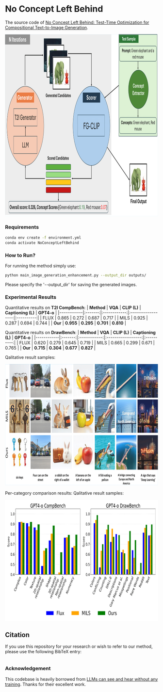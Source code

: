 # No Concept Left Behind
The source code of [No Concept Left Behind: Test-Time Optimization for Compositional Text-to-Image Generation]().
 

<p align="center">
 <img src="https://raw.githubusercontent.com/AmirMansurian/NoConceptLeftBehind/refs/heads/main/figures/Diagram.png"  width="600" height="600"/>
</p>

### Requirements

```bash
conda env create -f environment.yml
conda activate NoConceptLeftBehind
```

### How to Run?
For running the method simply use:
```bash
python main_image_generation_enhancement.py --output_dir outputs/
```
Please specify the '--output_dir' for saving the generated images.

### Experimental Results
Quantitative results on **T2I CompBench**:
| **Method** | **VQA** | **CLIP (L)** | **Captioning (L)** | **GPT4-o** |
|------------|:-------:|:------------:|:------------------:|:----------:|
| FLUX       | 0.865   | 0.272        | 0.687              | 0.717      |
| MILS       | 0.925   | 0.287        | 0.694              | 0.744      |
| **Our**    | **0.955** | **0.295**  | **0.701**          | **0.810**  |

Quantitative results on **DrawBench**:
| **Method** | **VQA** | **CLIP (L)** | **Captioning (L)** | **GPT4-o** |
|------------|:-------:|:------------:|:------------------:|:----------:|
| FLUX       | 0.620   | 0.279        | 0.645              | 0.719      |
| MILS       | 0.665   | 0.299        | 0.671              | 0.765      |
| **Our**    | **0.715** | **0.304**  | **0.677**          | **0.827**  |


Qalitative result samples:
<p align="left">
 <img src="https://raw.githubusercontent.com/AmirMansurian/NoConceptLeftBehind/refs/heads/main/figures/outputs.png"  width="800" height="400"/>
</p>

Per-category comparison results:
Qalitative result samples:
<p align="left">
 <img src="https://raw.githubusercontent.com/AmirMansurian/NoConceptLeftBehind/refs/heads/main/figures/category.png"  width="800" height="400"/>
</p>
 
 ## Citation
If you use this repository for your research or wish to refer to our method, please use the following BibTeX entry:
```bibtex

```

### Acknowledgement
This codebase is heavily borrowed from [LLMs can see and hear without any training](https://github.com/facebookresearch/MILS). Thanks for their excellent work.

